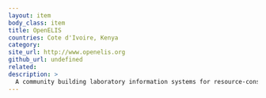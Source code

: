 ```yaml
---
layout: item
body_class: item
title: OpenELIS
countries: Cote d'Ivoire, Kenya
category: 
site_url: http://www.openelis.org
github_url: undefined
related: 
description: >
  A community building laboratory information systems for resource-constrained international clinical and reference laboratories.
---
```

